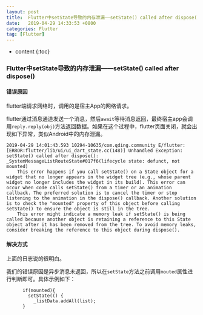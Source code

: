 ```yaml
---
layout: post
title:  Flutter中setState导致的内存泄漏——setState() called after dispose()
date:   2019-04-29 14:33:53 +0800
categories: Flutter
tag: [Flutter]
---
```


* content
{:toc}


### Flutter中setState导致的内存泄漏——setState() called after dispose()

#### 错误原因
flutter端请求网络时，调用的是宿主App的网络请求。

flutter通过消息通道发送一个消息，然后`await`等待消息返回，最终宿主app会调用`reply.reply(obj)`方法返回数据。如果在这个过程中，flutter页面关闭，就会出现如下异常，类似Android中的内存泄漏。

```
2019-04-29 14:01:43.593 10294-10635/com.qding.community E/flutter: [ERROR:flutter/lib/ui/ui_dart_state.cc(148)] Unhandled Exception: setState() called after dispose(): _SystemMessageListRouteState#017f6(lifecycle state: defunct, not mounted)
    This error happens if you call setState() on a State object for a widget that no longer appears in the widget tree (e.g., whose parent widget no longer includes the widget in its build). This error can occur when code calls setState() from a timer or an animation callback. The preferred solution is to cancel the timer or stop listening to the animation in the dispose() callback. Another solution is to check the "mounted" property of this object before calling setState() to ensure the object is still in the tree.
    This error might indicate a memory leak if setState() is being called because another object is retaining a reference to this State object after it has been removed from the tree. To avoid memory leaks, consider breaking the reference to this object during dispose().
```

#### 解决方式

上面的日志说的很明白。

我们的错误原因是异步消息未返回，所以在`setState`方法之前调用`mouted`属性进行判断即可。具体示例如下：

```
      if(mounted){
        setState(() {
          _listData.addAll(list);
      }
```

